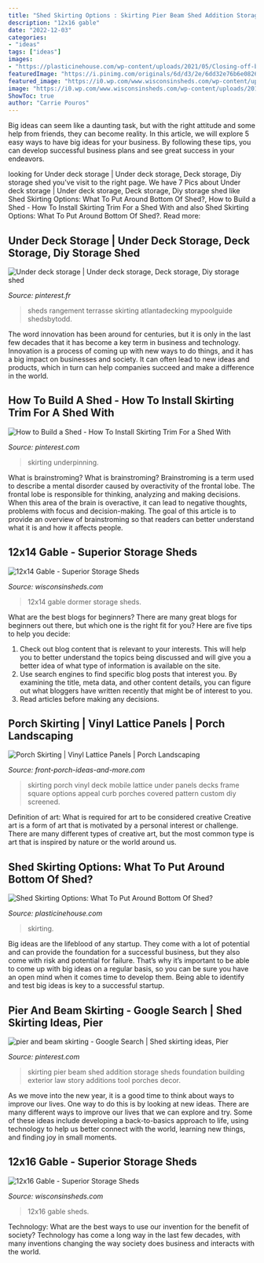 ```yaml
---
title: "Shed Skirting Options : Skirting Pier Beam Shed Addition Storage Sheds Foundation Building Exterior Law Story Additions Tool Porches Decor"
description: "12x16 gable"
date: "2022-12-03"
categories:
- "ideas"
tags: ["ideas"]
images:
- "https://plasticinehouse.com/wp-content/uploads/2021/05/Closing-off-bottom-of-shed.jpg"
featuredImage: "https://i.pinimg.com/originals/6d/d3/2e/6dd32e76b6e08261d9d756e815bfe361.jpg"
featured_image: "https://i0.wp.com/www.wisconsinsheds.com/wp-content/uploads/2019/06/IMG_5364.jpg?fit=1280%2C960"
image: "https://i0.wp.com/www.wisconsinsheds.com/wp-content/uploads/2019/06/IMG_5364.jpg?fit=1280%2C960"
ShowToc: true
author: "Carrie Pouros"
---
```



Big ideas can seem like a daunting task, but with the right attitude and some help from friends, they can become reality. In this article, we will explore 5 easy ways to have big ideas for your business. By following these tips, you can develop successful business plans and see great success in your endeavors.

	

		
looking for Under deck storage | Under deck storage, Deck storage, Diy storage shed you've visit to the right page. We have 7 Pics about Under deck storage | Under deck storage, Deck storage, Diy storage shed like Shed Skirting Options: What To Put Around Bottom Of Shed?, How to Build a Shed - How To Install Skirting Trim For a Shed With and also Shed Skirting Options: What To Put Around Bottom Of Shed?. Read more:
		
    
## Under Deck Storage | Under Deck Storage, Deck Storage, Diy Storage Shed

<img loading=lazy src="https://i.pinimg.com/originals/54/d8/99/54d8991eb8962ab33875435e3b59939d.jpg" onerror="this.onerror=null;this.src='https://tse3.mm.bing.net/th?id=OIP.JvpBiMa28yFJag_A9Y1YugHaGL&amp;pid=15.1';" alt="Under deck storage | Under deck storage, Deck storage, Diy storage shed">

_Source: pinterest.fr_

>sheds rangement terrasse skirting atlantadecking mypoolguide shedsbytodd. 

	

The word innovation has been around for centuries, but it is only in the last few decades that it has become a key term in business and technology. Innovation is a process of coming up with new ways to do things, and it has a big impact on businesses and society. It can often lead to new ideas and products, which in turn can help companies succeed and make a difference in the world.

    
## How To Build A Shed - How To Install Skirting Trim For A Shed With

<img loading=lazy src="https://i.pinimg.com/originals/6d/d3/2e/6dd32e76b6e08261d9d756e815bfe361.jpg" onerror="this.onerror=null;this.src='https://tse4.mm.bing.net/th?id=OIP.aya3juuNtPo3Xi1yYczp6wHaFj&amp;pid=15.1';" alt="How to Build a Shed - How To Install Skirting Trim For a Shed With">

_Source: pinterest.com_

>skirting underpinning. 

	

What is brainstroming?
What is brainstroming? Brainstroming is a term used to describe a mental disorder caused by overactivity of the frontal lobe. The frontal lobe is responsible for thinking, analyzing and making decisions. When this area of the brain is overactive, it can lead to negative thoughts, problems with focus and decision-making. The goal of this article is to provide an overview of brainstroming so that readers can better understand what it is and how it affects people.

    
## 12x14 Gable - Superior Storage Sheds

<img loading=lazy src="https://i1.wp.com/www.wisconsinsheds.com/wp-content/uploads/2019/06/IMG_5899.jpg?fit=1152%2C864" onerror="this.onerror=null;this.src='https://tse3.mm.bing.net/th?id=OIP.jfSYudYb3GFd0nEXjU6LNgHaFj&amp;pid=15.1';" alt="12x14 Gable - Superior Storage Sheds">

_Source: wisconsinsheds.com_

>12x14 gable dormer storage sheds. 

	

What are the best blogs for beginners?
There are many great blogs for beginners out there, but which one is the right fit for you? Here are five tips to help you decide: 
1. Check out blog content that is relevant to your interests. This will help you to better understand the topics being discussed and will give you a better idea of what type of information is available on the site. 
2. Use search engines to find specific blog posts that interest you. By examining the title, meta data, and other content details, you can figure out what bloggers have written recently that might be of interest to you. 
3. Read articles before making any decisions.

    
## Porch Skirting | Vinyl Lattice Panels | Porch Landscaping

<img loading=lazy src="https://www.front-porch-ideas-and-more.com/image-files/black-vinyl-skirting-j.jpg" onerror="this.onerror=null;this.src='https://tse4.mm.bing.net/th?id=OIP.SfMCSTInhJHkTIU-aaQQSQHaFj&amp;pid=15.1';" alt="Porch Skirting | Vinyl Lattice Panels | Porch Landscaping">

_Source: front-porch-ideas-and-more.com_

>skirting porch vinyl deck mobile lattice under panels decks frame square options appeal curb porches covered pattern custom diy screened. 

	

Definition of art: What is required for art to be considered creative
Creative art is a form of art that is motivated by a personal interest or challenge. There are many different types of creative art, but the most common type is art that is inspired by nature or the world around us.

    
## Shed Skirting Options: What To Put Around Bottom Of Shed?

<img loading=lazy src="https://plasticinehouse.com/wp-content/uploads/2021/05/Closing-off-bottom-of-shed.jpg" onerror="this.onerror=null;this.src='https://tse3.mm.bing.net/th?id=OIP.7Ll3qHP0cDttxCVEhQCu6QHaEc&amp;pid=15.1';" alt="Shed Skirting Options: What To Put Around Bottom Of Shed?">

_Source: plasticinehouse.com_

>skirting. 

	

Big ideas are the lifeblood of any startup. They come with a lot of potential and can provide the foundation for a successful business, but they also come with risk and potential for failure. That’s why it’s important to be able to come up with big ideas on a regular basis, so you can be sure you have an open mind when it comes time to develop them. Being able to identify and test big ideas is key to a successful startup.

    
## Pier And Beam Skirting - Google Search | Shed Skirting Ideas, Pier

<img loading=lazy src="https://i.pinimg.com/736x/41/c9/81/41c981cb332acca56fa34c9068d05fec--decor-ideas-house-ideas.jpg" onerror="this.onerror=null;this.src='https://tse4.mm.bing.net/th?id=OIP.gywBwpZwGKG5dkkaDIyFxwAAAA&amp;pid=15.1';" alt="pier and beam skirting - Google Search | Shed skirting ideas, Pier">

_Source: pinterest.com_

>skirting pier beam shed addition storage sheds foundation building exterior law story additions tool porches decor. 

	

As we move into the new year, it is a good time to think about ways to improve our lives. One way to do this is by looking at new ideas. There are many different ways to improve our lives that we can explore and try. Some of these ideas include developing a back-to-basics approach to life, using technology to help us better connect with the world, learning new things, and finding joy in small moments.

    
## 12x16 Gable - Superior Storage Sheds

<img loading=lazy src="https://i0.wp.com/www.wisconsinsheds.com/wp-content/uploads/2019/06/IMG_5364.jpg?fit=1280%2C960" onerror="this.onerror=null;this.src='https://tse3.mm.bing.net/th?id=OIP.unpXGk896JE4od9YO8qB9QHaFj&amp;pid=15.1';" alt="12x16 Gable - Superior Storage Sheds">

_Source: wisconsinsheds.com_

>12x16 gable sheds. 

	

Technology: What are the best ways to use our invention for the benefit of society?
Technology has come a long way in the last few decades, with many inventions changing the way society does business and interacts with the world.

